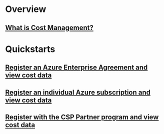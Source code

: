 # Overview
## [What is Cost Management?](overview.md)

# Quickstarts
## [Register an Azure Enterprise Agreement and view cost data](quick-register-ea.md)
## [Register an individual Azure subscription and view cost data](quick-register-azure-sub.md)
## [Register with the CSP Partner program and view cost data](quick-register-csp.md)

<!--
# Tutorials
## [Assign user access to cost management data](tutorial-user-access.md)
## [Review usage and costs ](tutorial-review-usage.md)
## [Manage costs](tutorial-manage-costs.md)
## [Forecast spending and optimize costs](tutorial-forecast-spending.md)
-->
